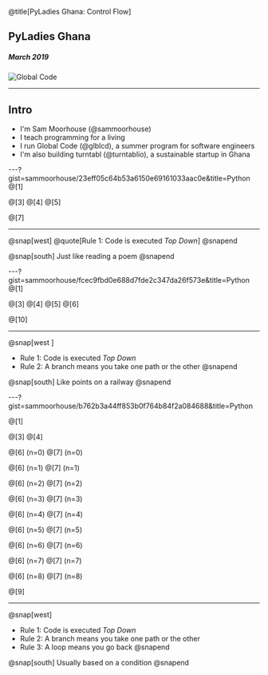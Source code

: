 @title[PyLadies Ghana: Control Flow]

## PyLadies Ghana
##### March 2019
![Global Code](/assets/img/GC_Logo_artwork_RGB-LOGO_colour_SMALL.png)

---
## Intro
* I'm Sam Moorhouse (@sammoorhouse)
* I teach programming for a living
* I run Global Code (@glblcd), a summer program for software engineers
* I'm also building turntabl (@turntablio), a sustainable startup in Ghana

---?gist=sammoorhouse/23eff05c64b53a6150e69161033aac0e&title=Python
@[1]

@[3]
@[4]
@[5]

@[7]

---

@snap[west]
@quote[Rule 1: Code is executed *Top Down*]
@snapend

@snap[south]
Just like reading a poem
@snapend

---?gist=sammoorhouse/fcec9fbd0e688d7fde2c347da26f573e&title=Python
@[1]

@[3]
@[4]
@[5]
@[6]

@[10]

---


@snap[west ]
  * Rule 1: Code is executed *Top Down*
  * Rule 2: A branch means you take one path or the other
@snapend

@snap[south]
Like points on a railway
@snapend

---?gist=sammoorhouse/b762b3a44ff853b0f764b84f2a084688&title=Python

@[1]

@[3]
@[4]

@[6] (n=0)
@[7] (n=0)

@[6] (n=1)
@[7] (n=1)

@[6] (n=2)
@[7] (n=2)

@[6] (n=3)
@[7] (n=3)

@[6] (n=4)
@[7] (n=4)

@[6] (n=5)
@[7] (n=5)

@[6] (n=6)
@[7] (n=6)

@[6] (n=7)
@[7] (n=7)

@[6] (n=8)
@[7] (n=8)

@[9]

---

@snap[west]
  * Rule 1: Code is executed *Top Down*
  * Rule 2: A branch means you take one path or the other
  * Rule 3: A loop means you go back
@snapend

@snap[south]
Usually based on a condition
@snapend